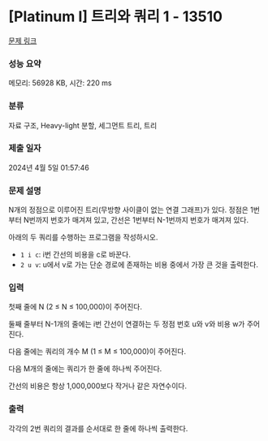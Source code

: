 # [Platinum I] 트리와 쿼리 1 - 13510 

[문제 링크](https://www.acmicpc.net/problem/13510) 

### 성능 요약

메모리: 56928 KB, 시간: 220 ms

### 분류

자료 구조, Heavy-light 분할, 세그먼트 트리, 트리

### 제출 일자

2024년 4월 5일 01:57:46

### 문제 설명

<p>N개의 정점으로 이루어진 트리(무방향 사이클이 없는 연결 그래프)가 있다. 정점은 1번부터 N번까지 번호가 매겨져 있고, 간선은 1번부터 N-1번까지 번호가 매겨져 있다.</p>

<p>아래의 두 쿼리를 수행하는 프로그램을 작성하시오.</p>

<ul>
	<li><code>1 i c</code>: i번 간선의 비용을 c로 바꾼다.</li>
	<li><code>2 u v</code>: u에서 v로 가는 단순 경로에 존재하는 비용 중에서 가장 큰 것을 출력한다.</li>
</ul>

### 입력 

 <p>첫째 줄에 N (2 ≤ N ≤ 100,000)이 주어진다.</p>

<p>둘째 줄부터 N-1개의 줄에는 i번 간선이 연결하는 두 정점 번호 u와 v와 비용 w가 주어진다.</p>

<p>다음 줄에는 쿼리의 개수 M (1 ≤ M ≤ 100,000)이 주어진다.</p>

<p>다음 M개의 줄에는 쿼리가 한 줄에 하나씩 주어진다.</p>

<p>간선의 비용은 항상 1,000,000보다 작거나 같은 자연수이다.</p>

### 출력 

 <p>각각의 2번 쿼리의 결과를 순서대로 한 줄에 하나씩 출력한다.</p>

